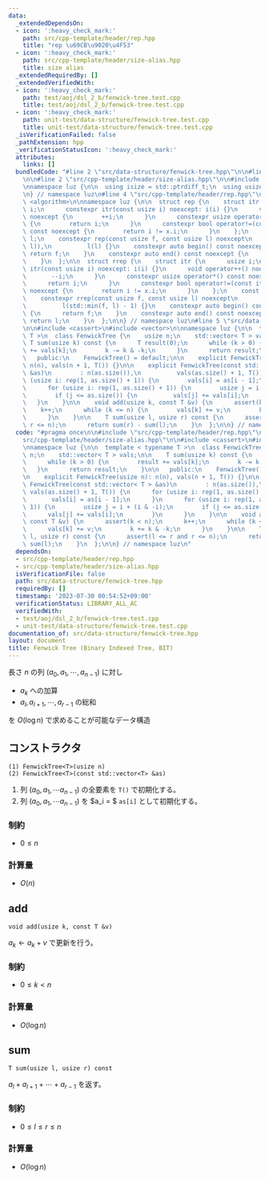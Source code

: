 ```yaml
---
data:
  _extendedDependsOn:
  - icon: ':heavy_check_mark:'
    path: src/cpp-template/header/rep.hpp
    title: "rep \u69CB\u9020\u4F53"
  - icon: ':heavy_check_mark:'
    path: src/cpp-template/header/size-alias.hpp
    title: size alias
  _extendedRequiredBy: []
  _extendedVerifiedWith:
  - icon: ':heavy_check_mark:'
    path: test/aoj/dsl_2_b/fenwick-tree.test.cpp
    title: test/aoj/dsl_2_b/fenwick-tree.test.cpp
  - icon: ':heavy_check_mark:'
    path: unit-test/data-structure/fenwick-tree.test.cpp
    title: unit-test/data-structure/fenwick-tree.test.cpp
  _isVerificationFailed: false
  _pathExtension: hpp
  _verificationStatusIcon: ':heavy_check_mark:'
  attributes:
    links: []
  bundledCode: "#line 2 \"src/data-structure/fenwick-tree.hpp\"\n\n#line 2 \"src/cpp-template/header/rep.hpp\"\
    \n\n#line 2 \"src/cpp-template/header/size-alias.hpp\"\n\n#include <cstddef>\n\
    \nnamespace luz {\n\n  using isize = std::ptrdiff_t;\n  using usize = std::size_t;\n\
    \n} // namespace luz\n#line 4 \"src/cpp-template/header/rep.hpp\"\n\n#include\
    \ <algorithm>\n\nnamespace luz {\n\n  struct rep {\n    struct itr {\n      usize\
    \ i;\n      constexpr itr(const usize i) noexcept: i(i) {}\n      void operator++()\
    \ noexcept {\n        ++i;\n      }\n      constexpr usize operator*() const noexcept\
    \ {\n        return i;\n      }\n      constexpr bool operator!=(const itr x)\
    \ const noexcept {\n        return i != x.i;\n      }\n    };\n    const itr f,\
    \ l;\n    constexpr rep(const usize f, const usize l) noexcept\n        : f(std::min(f,\
    \ l)),\n          l(l) {}\n    constexpr auto begin() const noexcept {\n     \
    \ return f;\n    }\n    constexpr auto end() const noexcept {\n      return l;\n\
    \    }\n  };\n\n  struct rrep {\n    struct itr {\n      usize i;\n      constexpr\
    \ itr(const usize i) noexcept: i(i) {}\n      void operator++() noexcept {\n \
    \       --i;\n      }\n      constexpr usize operator*() const noexcept {\n  \
    \      return i;\n      }\n      constexpr bool operator!=(const itr x) const\
    \ noexcept {\n        return i != x.i;\n      }\n    };\n    const itr f, l;\n\
    \    constexpr rrep(const usize f, const usize l) noexcept\n        : f(l - 1),\n\
    \          l(std::min(f, l) - 1) {}\n    constexpr auto begin() const noexcept\
    \ {\n      return f;\n    }\n    constexpr auto end() const noexcept {\n     \
    \ return l;\n    }\n  };\n\n} // namespace luz\n#line 5 \"src/data-structure/fenwick-tree.hpp\"\
    \n\n#include <cassert>\n#include <vector>\n\nnamespace luz {\n\n  template < typename\
    \ T >\n  class FenwickTree {\n    usize n;\n    std::vector< T > vals;\n\n   \
    \ T sum(usize k) const {\n      T result(0);\n      while (k > 0) {\n        result\
    \ += vals[k];\n        k -= k & -k;\n      }\n      return result;\n    }\n\n\
    \   public:\n    FenwickTree() = default;\n\n    explicit FenwickTree(usize n):\
    \ n(n), vals(n + 1, T()) {}\n\n    explicit FenwickTree(const std::vector< T >\
    \ &as)\n        : n(as.size()),\n          vals(as.size() + 1, T()) {\n      for\
    \ (usize i: rep(1, as.size() + 1)) {\n        vals[i] = as[i - 1];\n      }\n\
    \      for (usize i: rep(1, as.size() + 1)) {\n        usize j = i + (i & -i);\n\
    \        if (j <= as.size()) {\n          vals[j] += vals[i];\n        }\n   \
    \   }\n    }\n\n    void add(usize k, const T &v) {\n      assert(k < n);\n  \
    \    k++;\n      while (k <= n) {\n        vals[k] += v;\n        k += k & -k;\n\
    \      }\n    }\n\n    T sum(usize l, usize r) const {\n      assert(l <= r and\
    \ r <= n);\n      return sum(r) - sum(l);\n    }\n  };\n\n} // namespace luz\n"
  code: "#pragma once\n\n#include \"src/cpp-template/header/rep.hpp\"\n#include \"\
    src/cpp-template/header/size-alias.hpp\"\n\n#include <cassert>\n#include <vector>\n\
    \nnamespace luz {\n\n  template < typename T >\n  class FenwickTree {\n    usize\
    \ n;\n    std::vector< T > vals;\n\n    T sum(usize k) const {\n      T result(0);\n\
    \      while (k > 0) {\n        result += vals[k];\n        k -= k & -k;\n   \
    \   }\n      return result;\n    }\n\n   public:\n    FenwickTree() = default;\n\
    \n    explicit FenwickTree(usize n): n(n), vals(n + 1, T()) {}\n\n    explicit\
    \ FenwickTree(const std::vector< T > &as)\n        : n(as.size()),\n         \
    \ vals(as.size() + 1, T()) {\n      for (usize i: rep(1, as.size() + 1)) {\n \
    \       vals[i] = as[i - 1];\n      }\n      for (usize i: rep(1, as.size() +\
    \ 1)) {\n        usize j = i + (i & -i);\n        if (j <= as.size()) {\n    \
    \      vals[j] += vals[i];\n        }\n      }\n    }\n\n    void add(usize k,\
    \ const T &v) {\n      assert(k < n);\n      k++;\n      while (k <= n) {\n  \
    \      vals[k] += v;\n        k += k & -k;\n      }\n    }\n\n    T sum(usize\
    \ l, usize r) const {\n      assert(l <= r and r <= n);\n      return sum(r) -\
    \ sum(l);\n    }\n  };\n\n} // namespace luz\n"
  dependsOn:
  - src/cpp-template/header/rep.hpp
  - src/cpp-template/header/size-alias.hpp
  isVerificationFile: false
  path: src/data-structure/fenwick-tree.hpp
  requiredBy: []
  timestamp: '2023-07-30 00:54:52+09:00'
  verificationStatus: LIBRARY_ALL_AC
  verifiedWith:
  - test/aoj/dsl_2_b/fenwick-tree.test.cpp
  - unit-test/data-structure/fenwick-tree.test.cpp
documentation_of: src/data-structure/fenwick-tree.hpp
layout: document
title: Fenwick Tree (Binary Indexed Tree, BIT)
---
```


長さ $n$ の列 $(a_0, a_1, \cdots, a_{n-1})$ に対し

- $a_k$ への加算
- $a_l, a_{l+1}, \cdots, a_{r-1}$ の総和

を $O(\log n)$ で求めることが可能なデータ構造

## コンストラクタ
```
(1) FenwickTree<T>(usize n)
(2) FenwickTree<T>(const std::vector<T> &as)
```

1. 列 $(a_0, a_1, \cdots a_{n-1})$ の全要素を `T()` で初期化する。
2. 列 $(a_0, a_1, \cdots a_{n-1})$ を $a_i = $ `as[i]` として初期化する。

### 制約
- $0 \leq n$

### 計算量
- $O(n)$


## add
```
void add(usize k, const T &v)
```

$a_{k} \leftarrow a_{k} + v$ で更新を行う。

### 制約
- $0 \leq k < n$

### 計算量
- $O(\log n)$


## sum
```
T sum(usize l, usize r) const
```

$a_{l} + a_{l+1} + \cdots + a_{r-1}$ を返す。

### 制約
- $0 \leq l \leq r \leq n$

### 計算量
- $O(\log n)$
